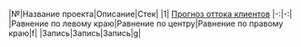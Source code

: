 |№|Название проекта|Описание|Стек| 
|1| [Прогноз оттока клиентов](https://github.com/TanyaLatushkina/Portfolio/blob/main/01.churn_rate_customer) |-:|-:|
|Равнение по левому краю|Равнение по центру|Равнение по правому краю|f|
|Запись|Запись|Запись|g|
